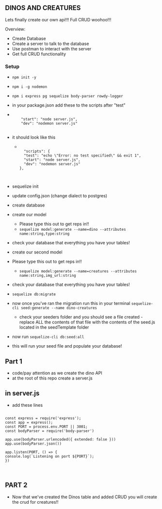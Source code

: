 ## DINOS AND CREATURES

Lets finally create our own api!!!
Full CRUD woohoo!!!

Overview:

- Create Database
- Create a server to talk to the database
- Use postman to interact with the server
- Get full CRUD functionality

### Setup

- `npm init -y`
- `npm i -g nodemon`
- `npm i express pg sequelize body-parser rowdy-logger`
- in your package.json add these to the scripts after "test"
- <pre>
  <code>
      "start": "node server.js",
      "dev": "nodemon server.js"
  </code>
  </pre>
- it should look like this
  - <pre>
      <code>
      "scripts": {
      "test": "echo \"Error: no test specified\" && exit 1",
      "start": "node server.js",
      "dev": "nodemon server.js"
    },
      </code>
      </pre>
- sequelize init
- update config.json (change dialect to postgres)
- create database
- create our model
  - Please type this out to get reps in!!
  - `sequelize model:generate --name=dino --attributes name:string,type:string`
- check your database that everything you have your tables!

- create our second model
- Please type this out to get reps in!!
  - `sequelize model:generate --name=creatures --attributes name:string,img_url:string`
- check your database that everything you have your tables!
- `sequelize db:migrate`

- now once you've ran the migration run this in your terminal
  `sequelize-cli seed:generate --name dino-creatures`
  - check your seeders folder and you should see a file created - replace ALL the contents of that file with the contents of the seed.js located in the seedTemplate folder
- now run `sequelize-cli db:seed:all`
- this will run your seed file and populate your database!

## Part 1

- code/pay attention as we create the dino API
- at the root of this repo create a server.js

## in server.js

- add these lines
<pre>
<code>
const express = require('express');
const app = express();
const PORT = process.env.PORT || 3001;
const bodyParser = require('body-parser')

app.use(bodyParser.urlencoded({ extended: false }))
app.use(bodyParser.json())

app.listen(PORT, () => {
console.log(`Listening on port ${PORT}`);
})
</code>

</pre>

## PART 2

- Now that we've created the Dinos table and added CRUD you will create the crud for creatures!!
